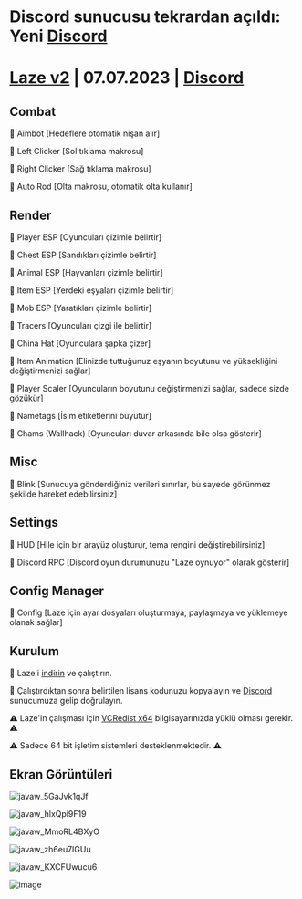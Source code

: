 # Discord sunucusu tekrardan açıldı: Yeni [Discord](https://discord.com/invite/XskJDsrNds)

# [Laze v2](https://github.com/aaleaf/Laze-v2/releases/tag/Laze) | 07.07.2023 | [Discord](https://discord.com/invite/XskJDsrNds)
## Combat

🔰 Aimbot [Hedeflere otomatik nişan alır]

🔰 Left Clicker [Sol tıklama makrosu]

🔰 Right Clicker [Sağ tıklama makrosu]

🔰 Auto Rod [Olta makrosu, otomatik olta kullanır]

## Render

🔰 Player ESP [Oyuncuları çizimle belirtir]

🔰 Chest ESP [Sandıkları çizimle belirtir]

🔰 Animal ESP [Hayvanları çizimle belirtir]

🔰 Item ESP [Yerdeki eşyaları çizimle belirtir]

🔰 Mob ESP [Yaratıkları çizimle belirtir]

🔰 Tracers [Oyuncuları çizgi ile belirtir]

🔰 China Hat [Oyunculara şapka çizer]

🔰 Item Animation [Elinizde tuttuğunuz eşyanın boyutunu ve yüksekliğini değiştirmenizi sağlar]

🔰 Player Scaler [Oyuncuların boyutunu değiştirmenizi sağlar, sadece sizde gözükür]

🔰 Nametags [İsim etiketlerini büyütür]

🔰 Chams (Wallhack) [Oyuncuları duvar arkasında bile olsa gösterir]

## Misc

🔰 Blink [Sunucuya gönderdiğiniz verileri sınırlar, bu sayede görünmez şekilde hareket edebilirsiniz]

## Settings

🔰 HUD [Hile için bir arayüz oluşturur, tema rengini değiştirebilirsiniz]

🔰 Discord RPC [Discord oyun durumunuzu "Laze oynuyor" olarak gösterir]

## Config Manager

🔰 Config [Laze için ayar dosyaları oluşturmaya, paylaşmaya ve yüklemeye olanak sağlar]

## Kurulum

💠 Laze'i [indirin](https://github.com/aaleaf/Laze-v2/releases/download/Laze/Laze.Loader.exe) ve çalıştırın.

💠 Çalıştırdıktan sonra belirtilen lisans kodunuzu kopyalayın ve [Discord](https://discord.gg/XskJDsrNds) sunucumuza gelip doğrulayın.

⚠️ Laze'in çalışması için [VCRedist x64](https://aka.ms/vs/17/release/vc_redist.x64.exe) bilgisayarınızda yüklü olması gerekir. ⚠️

⚠️ Sadece 64 bit işletim sistemleri desteklenmektedir. ⚠️

## Ekran Görüntüleri
![javaw_5GaJvk1qJf](https://user-images.githubusercontent.com/45121448/236621760-9ef6b2a3-9402-41f9-b646-3aba4fe4f89d.png)

![javaw_hlxQpi9F19](https://user-images.githubusercontent.com/45121448/236621765-f105d090-6b4b-4e6d-b3d2-b2472b1d61de.png)

![javaw_MmoRL4BXyO](https://user-images.githubusercontent.com/45121448/236621766-e59ac573-7c5f-4869-83e6-85326b109f2e.png)

![javaw_zh6eu7IGUu](https://user-images.githubusercontent.com/45121448/236621768-38614743-5b53-4ce5-a233-764afb056144.png)

![javaw_KXCFUwucu6](https://user-images.githubusercontent.com/45121448/236621770-3b6860f4-779b-4f73-be6a-dda4dde6d0ad.png)

![image](https://user-images.githubusercontent.com/45121448/236621787-5c6232fa-358f-40b5-a2df-bfe328d6b701.png)
